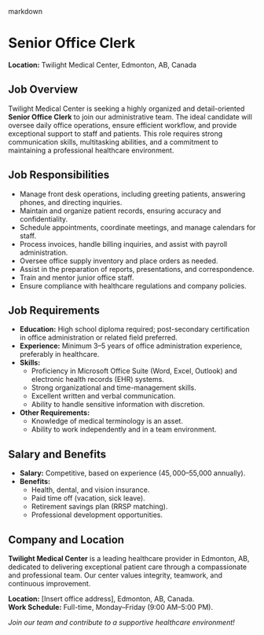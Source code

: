 markdown
# **Senior Office Clerk**  
**Location:** Twilight Medical Center, Edmonton, AB, Canada  

## **Job Overview**  
Twilight Medical Center is seeking a highly organized and detail-oriented **Senior Office Clerk** to join our administrative team. The ideal candidate will oversee daily office operations, ensure efficient workflow, and provide exceptional support to staff and patients. This role requires strong communication skills, multitasking abilities, and a commitment to maintaining a professional healthcare environment.  

## **Job Responsibilities**  
- Manage front desk operations, including greeting patients, answering phones, and directing inquiries.  
- Maintain and organize patient records, ensuring accuracy and confidentiality.  
- Schedule appointments, coordinate meetings, and manage calendars for staff.  
- Process invoices, handle billing inquiries, and assist with payroll administration.  
- Oversee office supply inventory and place orders as needed.  
- Assist in the preparation of reports, presentations, and correspondence.  
- Train and mentor junior office staff.  
- Ensure compliance with healthcare regulations and company policies.  

## **Job Requirements**  
- **Education:** High school diploma required; post-secondary certification in office administration or related field preferred.  
- **Experience:** Minimum 3–5 years of office administration experience, preferably in healthcare.  
- **Skills:**  
  - Proficiency in Microsoft Office Suite (Word, Excel, Outlook) and electronic health records (EHR) systems.  
  - Strong organizational and time-management skills.  
  - Excellent written and verbal communication.  
  - Ability to handle sensitive information with discretion.  
- **Other Requirements:**  
  - Knowledge of medical terminology is an asset.  
  - Ability to work independently and in a team environment.  

## **Salary and Benefits**  
- **Salary:** Competitive, based on experience ($45,000–$55,000 annually).  
- **Benefits:**  
  - Health, dental, and vision insurance.  
  - Paid time off (vacation, sick leave).  
  - Retirement savings plan (RRSP matching).  
  - Professional development opportunities.  

## **Company and Location**  
**Twilight Medical Center** is a leading healthcare provider in Edmonton, AB, dedicated to delivering exceptional patient care through a compassionate and professional team. Our center values integrity, teamwork, and continuous improvement.  

**Location:** [Insert office address], Edmonton, AB, Canada.  
**Work Schedule:** Full-time, Monday–Friday (9:00 AM–5:00 PM).  

*Join our team and contribute to a supportive healthcare environment!*